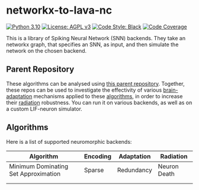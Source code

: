 # networkx-to-lava-nc

[![Python 3.10][python_badge]](https://www.python.org/downloads/release/python-3106/)
[![License: AGPL v3][agpl3_badge]](https://www.gnu.org/licenses/agpl-3.0)
[![Code Style: Black][black_badge]](https://github.com/ambv/black)
[![Code Coverage][codecov_badge]](https://codecov.io/gh/a-t-0/snnbackends)

This is a library of Spiking Neural Network (SNN) backends. They take an networkx
graph, that specifies an SNN, as input, and then simulate the network on the
chosen backend.

## Parent Repository

These algorithms can be analysed using
[this parent repository].
Together, these repos can be used to investigate the effectivity of various
[brain-adaptation] mechanisms applied to these [algorithms], in order to increase
their [radiation] robustness. You can run it on various backends, as well as on
a custom LIF-neuron simulator.

## Algorithms

Here is a list of supported neuromorphic backends:

| Algorithm                            | Encoding | Adaptation | Radiation    |
| ------------------------------------ | -------- | ---------- | ------------ |
| Minimum Dominating Set Approximation | Sparse   | Redundancy | Neuron Death |
|                                      |          |            |              |
|                                      |          |            |              |

<!-- Un-wrapped URL's (Badges and Hyperlinks) -->
[agpl3_badge]: https://img.shields.io/badge/License-AGPL_v3-blue.svg
[algorithms]: https://github.com/a-t-0/snnalgos
[black_badge]: https://img.shields.io/badge/code%20style-black-000000.svg
[brain-adaptation]: https://github.com/a-t-0/snnadaptation
[codecov_badge]: https://codecov.io/gh/a-t-0/snn/branch/main/graph/badge.svg
[python_badge]: https://img.shields.io/badge/python-3.10-blue.svg
[radiation]: https://github.com/a-t-0/snnradiation
[this parent repository]: https://github.com/a-t-0/snncompare
